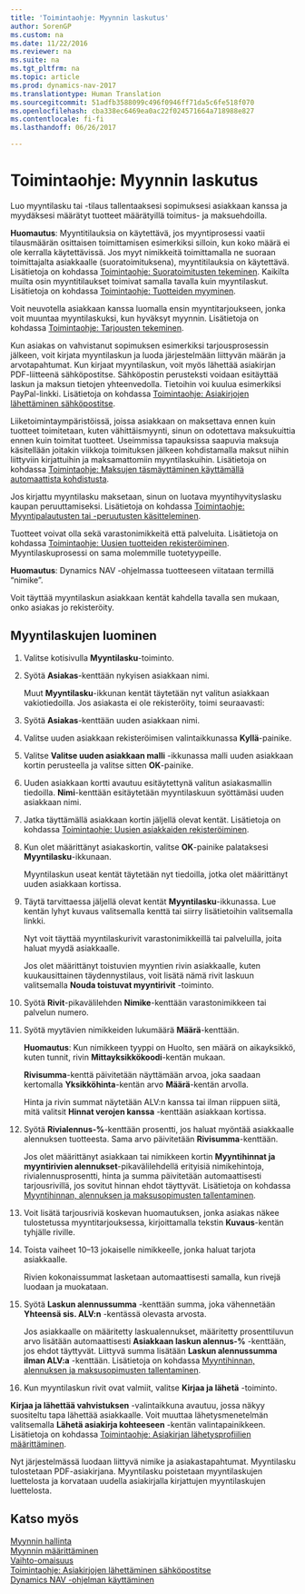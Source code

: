 ```yaml
---
title: 'Toimintaohje: Myynnin laskutus'
author: SorenGP
ms.custom: na
ms.date: 11/22/2016
ms.reviewer: na
ms.suite: na
ms.tgt_pltfrm: na
ms.topic: article
ms.prod: dynamics-nav-2017
ms.translationtype: Human Translation
ms.sourcegitcommit: 51adfb3588099c496f0946ff71da5c6fe518f070
ms.openlocfilehash: cba338ec6469ea0ac22f024571664a718988e827
ms.contentlocale: fi-fi
ms.lasthandoff: 06/26/2017

---
```


# <a name="how-to-invoice-sales"></a>Toimintaohje: Myynnin laskutus

Luo myyntilasku tai -tilaus tallentaaksesi sopimuksesi asiakkaan kanssa ja myydäksesi määrätyt tuotteet määrätyillä toimitus- ja maksuehdoilla.

**Huomautus**: Myyntitilauksia on käytettävä, jos myyntiprosessi vaatii tilausmäärän osittaisen toimittamisen esimerkiksi silloin, kun koko määrä ei ole kerralla käytettävissä. Jos myyt nimikkeitä toimittamalla ne suoraan toimittajalta asiakkaalle (suoratoimituksena), myyntitilauksia on käytettävä. Lisätietoja on kohdassa [Toimintaohje: Suoratoimitusten tekeminen](sales-how-drop-shipment.md). Kaikilta muilta osin myyntitilaukset toimivat samalla tavalla kuin myyntilaskut. Lisätietoja on kohdassa [Toimintaohje: Tuotteiden myyminen](sales-how-sell-products.md).

Voit neuvotella asiakkaan kanssa luomalla ensin myyntitarjoukseen, jonka voit muuntaa myyntilaskuksi, kun hyväksyt myynnin. Lisätietoja on kohdassa [Toimintaohje: Tarjousten tekeminen](sales-how-make-offers.md).

Kun asiakas on vahvistanut sopimuksen esimerkiksi tarjousprosessin jälkeen, voit kirjata myyntilaskun ja luoda järjestelmään liittyvän määrän ja arvotapahtumat. Kun kirjaat myyntilaskun, voit myös lähettää asiakirjan PDF-liitteenä sähköpostitse. Sähköpostin perusteksti voidaan esitäyttää laskun ja maksun tietojen yhteenvedolla. Tietoihin voi kuulua esimerkiksi PayPal-linkki. Lisätietoja on kohdassa [Toimintaohje: Asiakirjojen lähettäminen sähköpostitse](ui-how-send-documents-email.md).

Liiketoimintaympäristöissä, joissa asiakkaan on maksettava ennen kuin tuotteet toimitetaan, kuten vähittäismyynti, sinun on odotettava maksukuittia ennen kuin toimitat tuotteet. Useimmissa tapauksissa saapuvia maksuja käsitellään joitakin viikkoja toimituksen jälkeen kohdistamalla maksut niihin liittyviin kirjattuihin ja maksamattomiin myyntilaskuihin. Lisätietoja on kohdassa [Toimintaohje: Maksujen täsmäyttäminen käyttämällä automaattista kohdistusta](receivables-how-reconcile-payments-auto-application.md).

Jos kirjattu myyntilasku maksetaan, sinun on luotava myyntihyvityslasku kaupan peruuttamiseksi. Lisätietoja on kohdassa [Toimintaohje: Myyntipalautusten tai -peruutusten käsitteleminen](sales-how-process-sales-returns-cancellations.md).

Tuotteet voivat olla sekä varastonimikkeitä että palveluita. Lisätietoja on kohdassa [Toimintaohje: Uusien tuotteiden rekisteröiminen](inventory-how-register-new-products.md). Myyntilaskuprosessi on sama molemmille tuotetyypeille.

**Huomautus**: Dynamics NAV -ohjelmassa tuotteeseen viitataan termillä “nimike”.

Voit täyttää myyntilaskun asiakkaan kentät kahdella tavalla sen mukaan, onko asiakas jo rekisteröity.

## <a name="to-create-a-sales-invoice"></a>Myyntilaskujen luominen
1. Valitse kotisivulla **Myyntilasku**-toiminto.  
3. Syötä **Asiakas**-kenttään nykyisen asiakkaan nimi.

    Muut **Myyntilasku**-ikkunan kentät täytetään nyt valitun asiakkaan vakiotiedoilla. Jos asiakasta ei ole rekisteröity, toimi seuraavasti:
4. Syötä **Asiakas**-kenttään uuden asiakkaan nimi.
5. Valitse uuden asiakkaan rekisteröimisen valintaikkunassa **Kyllä**-painike.
6. Valitse **Valitse uuden asiakkaan malli** -ikkunassa malli uuden asiakkaan kortin perusteella ja valitse sitten **OK**-painike.
7. Uuden asiakkaan kortti avautuu esitäytettynä valitun asiakasmallin tiedoilla. **Nimi**-kenttään esitäytetään myyntilaskuun syöttämäsi uuden asiakkaan nimi.
8. Jatka täyttämällä asiakkaan kortin jäljellä olevat kentät. Lisätietoja on kohdassa [Toimintaohje: Uusien asiakkaiden rekisteröiminen](sales-how-register-new-customers.md).  
9. Kun olet määrittänyt asiakaskortin, valitse **OK**-painike palataksesi **Myyntilasku**-ikkunaan.

    Myyntilaskun useat kentät täytetään nyt tiedoilla, jotka olet määrittänyt uuden asiakkaan kortissa.
10. Täytä tarvittaessa jäljellä olevat kentät **Myyntilasku**-ikkunassa. Lue kentän lyhyt kuvaus valitsemalla kenttä tai siirry lisätietoihin valitsemalla linkki.

    Nyt voit täyttää myyntilaskurivit varastonimikkeillä tai palveluilla, joita haluat myydä asiakkaalle.

    Jos olet määrittänyt toistuvien myyntien rivin asiakkaalle, kuten kuukausittainen täydennystilaus, voit lisätä nämä rivit laskuun valitsemalla **Nouda toistuvat myyntirivit** -toiminto.
11. Syötä **Rivit**-pikavälilehden **Nimike**-kenttään varastonimikkeen tai palvelun numero.  
12. Syötä myytävien nimikkeiden lukumäärä **Määrä**-kenttään.

    **Huomautus**: Kun nimikkeen tyyppi on Huolto, sen määrä on aikayksikkö, kuten tunnit, rivin **Mittayksikkökoodi**-kentän mukaan.

    **Rivisumma**-kenttä päivitetään näyttämään arvoa, joka saadaan kertomalla **Yksikköhinta**-kentän arvo **Määrä**-kentän arvolla.

    Hinta ja rivin summat näytetään ALV:n kanssa tai ilman riippuen siitä, mitä valitsit **Hinnat verojen kanssa** -kenttään asiakkaan kortissa.
13. Syötä **Rivialennus-%**-kenttään prosentti, jos haluat myöntää asiakkaalle alennuksen tuotteesta. Sama arvo päivitetään **Rivisumma**-kenttään.

    Jos olet määrittänyt asiakkaan tai nimikkeen kortin **Myyntihinnat ja myyntirivien alennukset**-pikavälilehdellä erityisiä nimikehintoja, rivialennusprosentti, hinta ja summa päivitetään automaattisesti tarjousrivillä, jos sovitut hinnan ehdot täyttyvät. Lisätietoja on kohdassa [Myyntihinnan, alennuksen ja maksusopimusten tallentaminen](sales-how-record-sales-price-discount-payment-agreements.md).
14. Voit lisätä tarjousriviä koskevan huomautuksen, jonka asiakas näkee tulostetussa myyntitarjouksessa, kirjoittamalla tekstin **Kuvaus**-kentän tyhjälle riville.  
15. Toista vaiheet 10–13 jokaiselle nimikkeelle, jonka haluat tarjota asiakkaalle.

    Rivien kokonaissummat lasketaan automaattisesti samalla, kun rivejä luodaan ja muokataan.
16. Syötä **Laskun alennussumma** -kenttään summa, joka vähennetään **Yhteensä sis. ALV:n** -kentässä olevasta arvosta.

    Jos asiakkaalle on määritetty laskualennukset, määritetty prosenttiluvun arvo lisätään automaattisesti **Asiakkaan laskun alennus-%** -kenttään, jos ehdot täyttyvät. Liittyvä summa lisätään **Laskun alennussumma ilman ALV:a** -kenttään. Lisätietoja on kohdassa [Myyntihinnan, alennuksen ja maksusopimusten tallentaminen](sales-how-record-sales-price-discount-payment-agreements.md).
17. Kun myyntilaskun rivit ovat valmiit, valitse **Kirjaa ja lähetä** -toiminto.

**Kirjaa ja lähettää vahvistuksen** -valintaikkuna avautuu, jossa näkyy suositeltu tapa lähettää asiakkaalle. Voit muuttaa lähetysmenetelmän valitsemalla **Lähetä asiakirja kohteeseen** -kentän valintapainikkeen. Lisätietoja on kohdassa [Toimintaohje: Asiakirjan lähetysprofiilien määrittäminen](sales-how-setup-document-send-profiles.md).

Nyt järjestelmässä luodaan liittyvä nimike ja asiakastapahtumat. Myyntilasku tulostetaan PDF-asiakirjana. Myyntilasku poistetaan myyntilaskujen luettelosta ja korvataan uudella asiakirjalla kirjattujen myyntilaskujen luettelosta.

## <a name="see-also"></a>Katso myös  
[Myynnin hallinta](sales-manage-sales.md)  
[Myynnin määrittäminen](sales-setup-sales.md)  
[Vaihto-omaisuus](inventory-manage-inventory.md)    
[Toimintaohje: Asiakirjojen lähettäminen sähköpostitse](ui-how-send-documents-email.md)  
[Dynamics NAV -ohjelman käyttäminen](ui-work-product.md)

